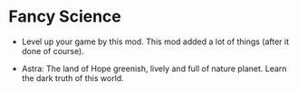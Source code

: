 # Fancy Science

- Level up your game by this mod. This mod added a lot of things (after it done of course). 

- Astra: The land of Hope greenish, lively and full of nature planet. Learn the dark truth of this world.